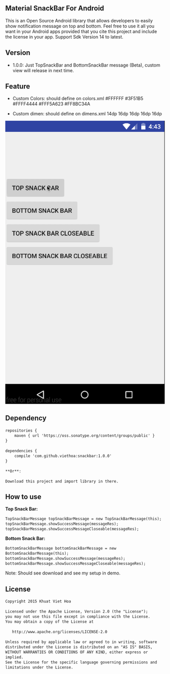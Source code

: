 Material SnackBar For Android
-----
This is an Open Source Android library that allows developers to easily show notification message on top and bottom.
Feel free to use it all you want in your Android apps provided that you cite this project and include the license in your app.
Support Sdk Version 14 to latest.

Version
-----
- 1.0.0: Just TopSnackBar and BottomSnackBar message (Beta), custom view will release in next time.

Feature
-----
- Custom Colors: should define on colors.xml
    <color name="snackBarTextColor">#FFFFFF</color>
    <color name="snackBarBackgroundColor">#3F51B5</color>
    <color name="snackBarColorNotificationError">#FFFF4444</color>
    <color name="snackBarColorNotificationWaring">#FFF5A623</color>
    <color name="snackBarColorNotificationSuccess">#FF8BC34A</color>

- Custom dimen: should define on dimens.xml
    <dimen name="snack_bar_icon_delete_padding">14dp</dimen>
    <dimen name="snack_bar_text_message_padding_left">16dp</dimen>
    <dimen name="snack_bar_text_message_padding_right">16dp</dimen>
    <dimen name="snack_bar_text_message_padding_top">16dp</dimen>
    <dimen name="snack_bar_text_message_padding_bottom">16dp</dimen>

![](https://github.com/viethoa/image-repositories/blob/master/material-snack-bar.gif "Fast scroller alphabet")

Dependency
-----
    repositories {
        maven { url 'https://oss.sonatype.org/content/groups/public' }
    }

    dependencies {
        compile 'com.github.viethoa:snackbar:1.0.0'
    }

    **Or**:

    Download this project and import library in there.

How to use
-----
**Top Snack Bar:**

    TopSnackBarMessage topSnackBarMessage = new TopSnackBarMessage(this);
    topSnackBarMessage.showSuccessMessage(messageRes);
    topSnackBarMessage.showSuccessMessageCloseable(messageRes);

**Bottom Snack Bar:**

    BottomSnackBarMessage bottomSnackBarMessage = new BottomSnackBarMessage(this);
    bottomSnackBarMessage.showSuccessMessage(messageRes);
    bottomSnackBarMessage.showSuccessMessageCloseable(messageRes);

Note: Should see download and see my setup in demo.

License
-------

    Copyright 2015 Khuat Viet Hoa

    Licensed under the Apache License, Version 2.0 (the "License");
    you may not use this file except in compliance with the License.
    You may obtain a copy of the License at

       http://www.apache.org/licenses/LICENSE-2.0

    Unless required by applicable law or agreed to in writing, software
    distributed under the License is distributed on an "AS IS" BASIS,
    WITHOUT WARRANTIES OR CONDITIONS OF ANY KIND, either express or implied.
    See the License for the specific language governing permissions and
    limitations under the License.



